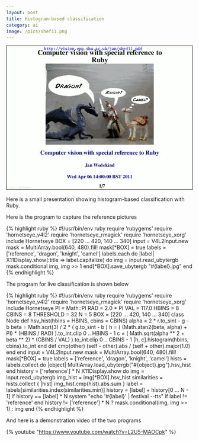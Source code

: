 ```yaml
---
layout: post
title: Histogram-based classification
category: ai
image: /pics/shef11.png
---
```

<span class="center"><a href="http://www.slideshare.net/wedesoft/computer-vision-with-special-reference-to-ruby-2011"><img src="/pics/shef11.png" width="508" alt="Computer vision with special reference to Ruby"/></a></span>

Here is a small presentation showing histogram-based classification with Ruby.

Here is the program to capture the reference pictures

{% highlight ruby %}
#!/usr/bin/env ruby
require 'rubygems'
require 'hornetseye_v4l2'
require 'hornetseye_rmagick'
require 'hornetseye_xorg'
include Hornetseye
BOX = [220 ... 420, 140 ... 340]
input = V4L2Input.new
mask = MultiArray.bool(640, 480).fill!
mask[*BOX] = true
labels = ['reference', 'dragon', 'knight', 'camel']
labels.each do |label|
  X11Display.show(:title => label.capitalize) do
    img = input.read_ubytergb
    mask.conditional img, img >> 1
  end[*BOX].save_ubytergb "#{label}.jpg"
end
{% endhighlight %}

The program for live classification is shown below

{% highlight ruby %}
#!/usr/bin/env ruby
require 'rubygems'
require 'hornetseye_v4l2'
require 'hornetseye_rmagick'
require 'hornetseye_xorg'
include Hornetseye
PI = Math::PI
RAD = 2.0 * PI
VAL = 117.0
HBINS = 8
CBINS = 8
THRESHOLD = 32
N = 5
BOX = [220 ... 420, 140 ... 340]
class Node
  def hsv_hist(hbins = HBINS, cbins = CBINS)
    alpha = 2 * r.to_sint - g - b
    beta = Math.sqrt(3) / 2 * ( g.to_sint - b )
    h = ( (Math.atan2(beta, alpha) + PI) * (HBINS / RAD) ).to_int.clip 0 .. HBINS - 1
    c = ( Math.sqrt(alpha ** 2 + beta ** 2) * (CBINS / VAL) ).to_int.clip 0 .. CBINS - 1
    [h, c].histogram(hbins, cbins).to_int
  end
  def cmp(other)
    (self - other).abs / (self + other).major(1.0)
  end
end
input = V4L2Input.new
mask = MultiArray.bool(640, 480).fill!
mask[*BOX] = true
labels = ['reference', 'dragon', 'knight', 'camel']
hists = labels.collect do |object|
  MultiArray.load_ubytergb("#{object}.jpg").hsv_hist
end
history = ['reference'] * N
X11Display.show do
  img = input.read_ubytergb
  img_hist = img[*BOX].hsv_hist
  similarities = hists.collect { |hist| img_hist.cmp(hist).abs.sum }
  label = labels[similarities.index(similarities.min)]
  history = [label] + history[0 ... N - 1]
  if history == [label] * N
    system "echo '#{label}' | festival --tts" if label != 'reference'
  end
  history != ['reference'] * N ? mask.conditional(img, img >> 1) : img
end
{% endhighlight %}

And here is a demonstration video of the two programs

{% youtube "https://www.youtube.com/watch?v=L2U5-MAOCpk" %}
